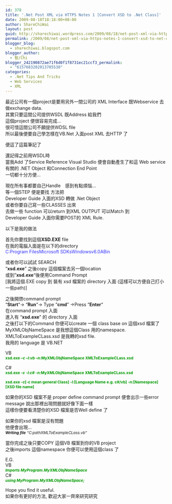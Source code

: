 ```yaml
---
id: 378
title: '.Net Post XML via HTTPS Notes 1 [Convert XSD to .Net Class]'
date: 2009-08-18T18:18:00+08:00
author: ShareChiWai
layout: post
guid: http://sharechiwai.wordpress.com/2009/08/18/net-post-xml-via-https-notes-1-convert-xsd-to-net-class
permalink: /2009/08/net-post-xml-via-https-notes-1-convert-xsd-to-net-class/
blogger_blog:
  - sharechiwai.blogspot.com
blogger_author:
  - 智/Chi
blogger_242190872ae71f6d0f1f8731ec21ccf3_permalink:
  - "6157683202013705530"
categories:
  - .Net Tips And Tricks
  - Web Services
  - XML
---
```

最近公司有一個project是要用另外一間公司的 XML Interface 既Webservice 去做exchange data.  
其實只要這間公司提供WSDL 既Address 給我們  
這個project 便很容易完成&#8230;  
很可惜這間公司不願提供WDSL file  
所以最後便要自己學怎樣在VB.Net 入面post XML 去HTTP 了

便這了這篇筆記了

還記得之前用WSDL時  
當我Add 了Service Reference Visual Studio 便會自動產生了和這 Web service 有關的 .NET Object 和Connection End Point  
一切都十分方便&#8230;

現在所有事都要自己Handle　感到有點煩惱&#8230;  
等一個STEP 便是要找 方法把  
Developer Guide 入面的XSD 轉做 .Net Object  
或者你要自己寫一些CLASSES 出來  
去做一些 function 可以return 到XML OUTPUT 可以Match 到  
Developer Guide 入面你需要POST的 XML Rule.

以下是我的做法

首先你要找到這個<span style="font-weight:bold;">XSD.EXE</span> file  
在我的電腦入面是在以下的directory  
<span style="color:rgb(51,51,255);">C:Program FilesMicrosoft SDKsWindowsv6.0ABin</span>

或者你可以試試 SEARCH  
&#8220;<span style="font-weight:bold;">xsd.exe</span>&#8221; 之後copy 這個檔案去另一個location  
或到&#8221;<span style="font-weight:bold;">xsd.exe</span>&#8220;後便用Command Prompt  
[我將這個.EXE copy 到 裝有 xsd 檔案的 directory 入面 (這樣可以方便自己打小一些path)]

之後開啓command prompt  
&#8220;<span style="font-weight:bold;">Start</span>&#8220;-> &#8220;<span style="font-weight:bold;">Run</span>&#8220;-> Type &#8220;<span style="font-weight:bold;">cmd</span>&#8221; ->Press &#8220;<span style="font-weight:bold;">Enter</span>&#8220;  
在command prompt 入面  
進入有 &#8220;<span style="font-weight:bold;">xsd.exe</span>&#8221; 的 directory 入面  
之後打以下的Command 你便可以create 一個 class base on 這個xsd 檔案了  
MyXMLObjNameSpace 是我想這個Class 用的namespace.  
XMLToExampleCLass.xsd 是我轉的xsd file.  
我用的 language 是 VB.NET

VB  
<span style="color:rgb(0,153,0);font-size:85%;"><span style="font-weight:bold;">xsd.exe &#8211;<span style="font-style:italic;">c</span> &#8211;<span style="font-style:italic;">l:vb</span> &#8211;<span style="font-style:italic;">n:</span>MyXMLObjNameSpace XMLToExampleCLass.xsd</span></span>

C#  
<span style="color:rgb(0,153,0);font-size:85%;"><span style="font-weight:bold;">xsd.exe <span style="font-style:italic;">-c -l:c# -n:</span>MyXMLObjNameSpace XMLToExampleCLass.xsd</span></span>

<span style="color:rgb(0,153,0);font-size:85%;"><span style="font-weight:bold;">xsd.exe <span style="font-style:italic;">-c</span>[-c mean general Class] <span style="font-style:italic;">-l:</span>[Language Name e.g. c#/vb] <span style="font-style:italic;">-n:</span>[Namespace] [XSD file name]</span></span>

如果你的XSD 檔案不是 proper define command prompt 便會出示一些error message 說出那裡出現問題就好像下面一樣  
[<img src="http://api.photoshop.com/home_453edadf42c44e2bba351fb5d2dfaeb1/adobe-px-assets/4a289c78d50e41b3ab9aa6360145924e" alt="" border="0" />](http://api.photoshop.com/home_453edadf42c44e2bba351fb5d2dfaeb1/adobe-px-assets/4a289c78d50e41b3ab9aa6360145924e)  
這樣你便要看清楚你的XSD 檔案是否Well define 了

如果你的xsd 檔案是沒有問題  
他便會出現&#8230;  
<span style="font-size:85%;"><span style="font-style:italic;"><span style="font-weight:bold;">Writing file</span> &#8220;C:pathXMLToExampleCLass.vb&#8221;</span></span>

當你完成之後只要COPY 這個VB 檔案到你的VB project  
之後imports 這個namespace 你便可以使用這個class 了

E.G.  
VB  
<span style="color:rgb(0,153,0);font-size:85%;"><span style="font-style:italic;font-weight:bold;">Imports MyProgram.MyXMLObjNameSpace</span> </span>  
C#  
<span style="font-size:85%;"><span style="font-weight:bold;font-style:italic;color:rgb(0,153,0);">using MyProgram.MyXMLObjNameSpace;</span></span>

Hope you find it useful.  
如果你有更好的方法, 歡迎大家一齊來研究研究